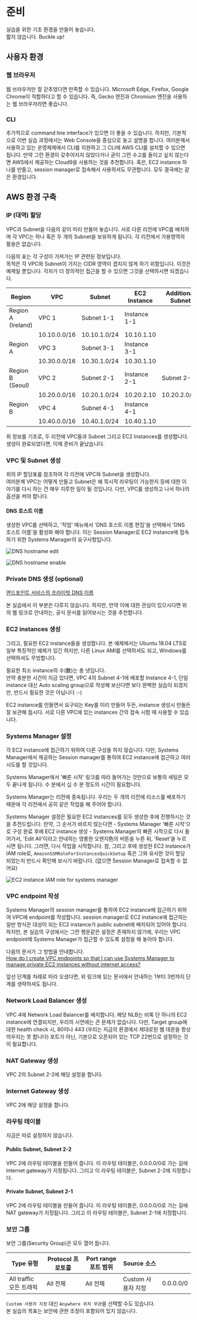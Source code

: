 # 준비

실습을 위한 기초 환경을 만들어 놓습니다.  
짧지 않습니다. Buckle up!

## 사용자 환경

### 웹 브라우저

웹 브라우저만 잘 갇추었다면 만족할 수 있습니다.
Microsoft Edge, Firefox, Google Chrome이 적합하다고 할 수 있습니다.
즉, Gecko 엔진과 Chromium 엔진을 사용하는 웹 브라우저라면 좋습니다.

### CLI

추가적으로 command line interface가 있으면 더 좋을 수 있습니다.
하지만, 기본적으로 이번 실습 과정에서는 Web Console을 중심으로 놓고 설명을 합니다.
여러분께서 사용하고 있는 운영체제에서 CLI를 지원하고 그 CLI에 AWS CLI를 설치할 수 있으면
됩니다. 만약 그런 환경이 갖추어지지 않았다거나 굳이 그런 수고를 들이고 싶지 않는다면
AWS에서 제공하는 Cloud9을 사용하는 것을 추천합니다.
혹은, EC2 instance 하나를 만들고, session manager로 접속해서 사용하셔도 무관합니다.
모두 결국에는 같은 환경입니다.

## AWS 환경 구축

### IP (대역) 할당

VPC과 Subnet을 다음의 같이 미리 만들어 놓습니다.
서로 다른 리전에 VPC를 배치하며 각 VPC는 하나 혹은 두 개의 Subnet을 보유하게 됩니다.
각 리전에서 가용영역의 활용은 없습니다.

다음의 표는 각 구성이 가져가는 IP 관련된 정보입니다.  
목적은 각 VPC와 Subnet이 가지는 CIDR 영역이 겹치지 않게 하기 위함입니다.
이것은 예제일 뿐입니다. 각자가 더 창의적인 접근을 할 수 있으면 그것을 선택하시면 되겠습니다.

| Region             | VPC          | Subnet       | EC2 Instance | Additional Subnet|
|--------------------|--------------|--------------|--------------|--------|
| Region A (Ireland) | VPC 1        | Subnet 1-1   | Instance 1-1 |        |
|                    | 10.10.0.0/16 | 10.10.1.0/24 | 10.10.1.10   |        |
| Region A           | VPC 3        | Subnet 3-1   | Instance 3-1 |        |
|                    | 10.30.0.0/16 | 10.30.1.0/24 | 10.30.1.10   |        |
| Region B (Seoul)   | VPC 2        | Subnet 2-1   | Instance 2-1 | Subnet 2-2    |
|                    | 10.20.0.0/16 | 10.20.1.0/24 | 10.20.2.10   |10.20.2.0/24    |
| Region B           | VPC 4        | Subnet 4-1   | Instance 4-1 | |
|                    | 10.40.0.0/16 | 10.40.1.0/24 | 10.40.1.10   | |

위 정보를 기초로, 두 리전에 VPC들과 Subnet 그리고 EC2 Instances를 생성합니다.
생성이 완료되었다면, 이제 준비가 끝났습니다.

### VPC 및 Subnet 생성

위의 IP 할당표를 참조하여 각 리전에 VPC와 Subnet을 생성합니다.  
여러분께 VPC는 어떻게 만들고 Subnet은 왜 묵시적 라우팅이 가능한지 등에 대한 이야기를
다시 하는 건 매우 지루한 일이 될 것입니다.
다만, VPC를 생성하고 나서 하나의 옵션을 켜야 합니다.

#### DNS 호스트 이름

생성한 VPC를 선택하고, '작업' 메뉴에서 'DNS 호스트 이름 편집'을 선택해서
'DNS 호스트 이름'을 활성화 해야 합니다. 이는 Session Manager로 EC2 instance에 접속하기 위한
Systems Manager의 요구사항입니다.

![DNS hostname edit](../images/networking/vpc-edit-dns-hostname.png)

![DNS hostname enable](../images/networking/vpc-edit-dns-hostname-enable.png)

### Private DNS 생성 (optional)

[엔드포인트 서비스의 프라이빗 DNS 이름](https://docs.aws.amazon.com/ko_kr/vpc/latest/userguide/verify-domains.html)

본 실습에서 이 부분은 다루지 않습니다. 하지만, 만약 이에 대한 관심이 있으시다면
위의 웹 링크로 안내하는, 공식 문서를 읽어보시는 것을 추천합니다.

### EC2 instances 생성

그리고, 필요한 EC2 instance들을 생성합니다. 본 예제에서는 Ubuntu 18.04 LTS로 일부 특징적인
예제가 있긴 하지만, 다른 Linux AMI를 선택하셔도 되고, Windows를 선택하셔도 무방합니다.

필요한 최소 instance의 수(數)는 총 넷입니다.  
만약 충분한 시간이 지금 있다면, VPC 4의 Subnet 4-1에 배포할 Instance 4-1, 단일 instance 대신
Auto scaling group으로 작성해 보신다면 보다 완벽한 실습이 되겠지만, 반드시 필요한 것은 아닙니다 :-)

EC2 instance를 만들면서 요구되는 Key를 미리 만들어 두든, instance 생성시 만들든 잘 보관해 둡시다.
서로 다른 VPC에 있는 instances 간의 접속 시험 때 사용할 수 있습니다.

### Systems Manager 설정

각 EC2 instance에 접근하기 위하여 다른 구성을 하지 않습니다.
다만, Systems Manager에서 제공하는 Session manager를 통하여 EC2 instance에 접근하고
여러 시도를 할 것입니다.

Systems Manager에서 '빠른 시작' 링크를 따라 들어가는 것만으로 보통의 세팅은 모두 끝나게 됩니다.
수 분에서 십 수 분 정도의 시간이 필요합니다.

Systems Manager는 리전에 종속됩니다. 우리는 두 개의 리전에 리소스를 배포하기 때문에
각 리전에서 공히 같은 작업을 해 주어야 합니다.

Systems Manager 설정은 필요한 EC2 instances를 모두 생성한 후에 진행하시는 것을 추천드립니다.
만약, 그 순서가 바르지 않는다면 - Systems Manager '빠른 시작'으로 구성 완료 후에 EC2 instance 생성 -
Systems Manager의 빠른 시작으로 다시 들어가서, 'Edit All'이라고 안내하는 영롱한 오렌지色의 버튼을
누른 뒤, 'Reset'을 누르시면 됩니다. 그러면, 다시 작업을 시작합니다.
참, 그리고 후에 생성한 EC2 instance가 IAM role로, `AmazonSSMRoleForInstancesQuickSetup`
혹은 그와 유사한 것이 할당 되었는지 반드시 확인해 보시기 바랍니다. (없으면 Session Manager로
접속할 수 없어요)

![EC2 instance IAM role for systems manager](../images/networking/ec2-instance-iam-role.png)

### VPC endpoint 작성

Systems Manager의 session manager를 통하여 EC2 instance에 접근하기 위하여
VPC에 endpoint를 작성합니다.
session manager로 EC2 instance에 접근하는 일반 방식은 대상이 되는 EC2 instance가
public subnet에 배치되어 있어야 합니다.
하지만, 본 실습의 구성에서는 그런 행운같은 설정은 존재하지 않기에, 우리는 VPC endpoint에
Systems Manager가 접근할 수 있도록 설정을 해 놓아야 합니다.

다음의 문서가 그 방법을 안내합니다.  
[How do I create VPC endpoints so that I can use Systems Manager to manage private EC2 instances without internet access?](https://aws.amazon.com/premiumsupport/knowledge-center/ec2-systems-manager-vpc-endpoints/)

앞선 단계를 차례로 따라 오셨다면, 위 링크에 있는 문서에서 안내하는 1부터 3번까지 단계를 생략하셔도 됩니다.

### Network Load Balancer 생성

VPC 4에 Network Load Balancer를 배치합니다. 해당 NLB는 비록 단 하나의 EC2 instance에
연결되지만, 우리의 시연에는 큰 문제가 없습니다.
다만, Target group에 대한 health check 시, 80이나 443
(우리는 지금의 환경에서 제대로된 웹 데몬을 항상 띄우지는 못 합니다)
포트가 아닌, 기본으로 오픈되어 있는 TCP 22번으로 설정하는 것이 필요합니다.

### NAT Gateway 생성

VPC 2의 Subnet 2-2에 해당 설정을 합니다.

### Internet Gateway 생성

VPC 2에 해당 설정을 합니다.

### 라우팅 테이블

지금은 따로 설정하지 않습니다.

#### Public Subnet, Subnet 2-2

VPC 2에 라우팅 테이블을 만들어 줍니다. 이 라우팅 테이블은, 0.0.0.0/0로 가는 길에 Internet gateway가 지정됩니다.
그리고 이 라우팅 테이블은, Subnet 2-2에 지정합니다.

#### Private Subnet, Subnet 2-1

VPC 2에 라우팅 테이블을 만들어 줍니다. 이 라우팅 테이블은, 0.0.0.0/0로 가는 길에 NAT gateway가 지정됩니다.
그리고 이 라우팅 테이블은, Subnet 2-1에 지정합니다.

### 보안 그룹

보안 그룹(Security Group)은 모두 열어 둡니다.

| Type 유형 | Protocol 프로토콜 | Port range 포트 범위 | Source 소스 | |
|------|----------|------------|--------|---|
|All traffic 모든 트래픽 | All 전체 | All 전체 | Custom 사용자 지정 | 0.0.0.0/0 |

`Custom 사용자 지정` 대신 `Anywhere 위치 무관`을 선택할 수도 있습니다.  
본 실습의 목표는 보안에 관한 조정이 포함되어 있지 않습니다.
